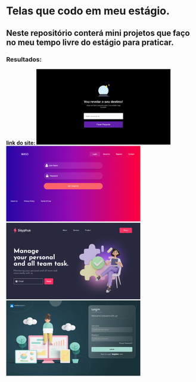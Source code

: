 # Telas que codo em meu estágio.
## Neste repositório conterá mini projetos que faço no meu tempo livre do estágio para praticar.

### Resultados:
<strong>link do site: </strong>
<img src="./img/explorer.jpg"><br>
<img src="./img/gradiente.jpg"><br>
<img src="./img/home.jpg"><br>
<img src="./img/login.jpg"><br>

